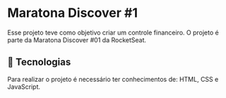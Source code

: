 #  Maratona Discover #1

Esse projeto teve como objetivo criar um controle financeiro.
O projeto é parte da Maratona Discover #01 da RocketSeat.

## 🚀 Tecnologias

Para realizar o projeto é necessário ter conhecimentos de: HTML, CSS e JavaScript.
